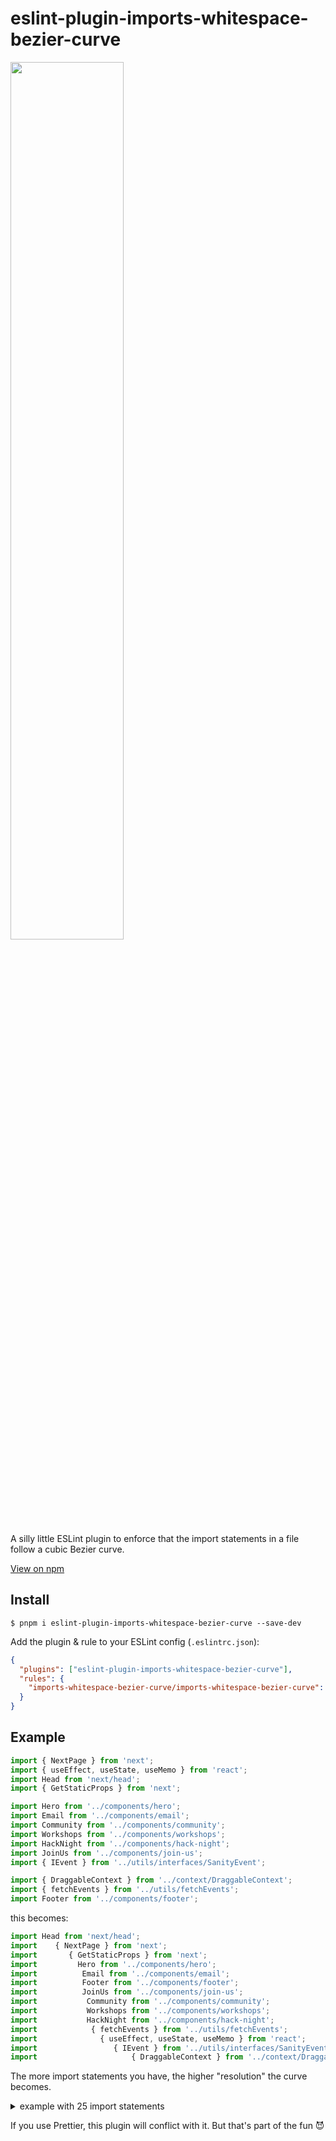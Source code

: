 # eslint-plugin-imports-whitespace-bezier-curve

<img src="https://github.com/MatthewStanciu/eslint-plugin-imports-whitespace-bezier-curve/assets/14811170/977689d1-5873-453d-8d10-6abfde40b991" width="60%" />

A silly little ESLint plugin to enforce that the import statements in a file follow a cubic Bezier curve.

[View on npm](https://www.npmjs.com/package/eslint-plugin-imports-whitespace-bezier-curve)

## Install

`$ pnpm i eslint-plugin-imports-whitespace-bezier-curve --save-dev`

Add the plugin & rule to your ESLint config (`.eslintrc.json`):

```json
{
  "plugins": ["eslint-plugin-imports-whitespace-bezier-curve"],
  "rules": {
    "imports-whitespace-bezier-curve/imports-whitespace-bezier-curve": "warn"
  }
}
```

## Example

```js
import { NextPage } from 'next';
import { useEffect, useState, useMemo } from 'react';
import Head from 'next/head';
import { GetStaticProps } from 'next';

import Hero from '../components/hero';
import Email from '../components/email';
import Community from '../components/community';
import Workshops from '../components/workshops';
import HackNight from '../components/hack-night';
import JoinUs from '../components/join-us';
import { IEvent } from '../utils/interfaces/SanityEvent';

import { DraggableContext } from '../context/DraggableContext';
import { fetchEvents } from '../utils/fetchEvents';
import Footer from '../components/footer';
```

this becomes:

```js
import Head from 'next/head';
import    { NextPage } from 'next';
import       { GetStaticProps } from 'next';
import         Hero from '../components/hero';
import          Email from '../components/email';
import          Footer from '../components/footer';
import          JoinUs from '../components/join-us';
import           Community from '../components/community';
import           Workshops from '../components/workshops';
import           HackNight from '../components/hack-night';
import            { fetchEvents } from '../utils/fetchEvents';
import              { useEffect, useState, useMemo } from 'react';
import                 { IEvent } from '../utils/interfaces/SanityEvent';
import                     { DraggableContext } from '../context/DraggableContext';
```

The more import statements you have, the higher "resolution" the curve becomes.

<details>

<summary>example with 25 import statements</summary>

```js
import Test1 from 'a';
import Test2 from 'bv';
import Test3 from 'ckj';
import Test4 from 'dqwe';
import Test5 from 'fniru';
import Test6 from 'gtshjy';
import Test7 from 'haklsdh';
import Test8 from 'ipmjelqs';
import Test9 from 'jdmwekfle';
import Test10 from 'kjawioefjw';
import Test11 from 'lheuaklsjfl';
import Test13 from 'nahdslieurnb';
import Test12 from 'mgdlqwejtskj';
import Test14 from 'ogdkwmeurkfhd';
import Test15 from 'pxnfhekjslfheu';
import Test16 from 'qamjdhwuierkhfn';
import Test17 from 'rqnsgldkwmeufhls';
import Test18 from 'siqhekjdwmurflgl';
import Test19 from 'tjwhedklweurflhwe';
import Test20 from 'ukdhslwekjrfhlweju';
import Test21 from 'vsndlkwjeurhflejrh';
import Test22 from 'wjdkshlekwurhflejsd';
import Test23 from 'xahdksjlekwjhrflejwr';
import Test24 from 'yksjdhfkjwehrfkjwehr';
import Test25 from 'zkjshdfkjwehrfkljwehrf';
```

this becomes:

```js
import Test1 from 'a';
import   Test2 from 'bv';
import      Test3 from 'ckj';
import        Test4 from 'dqwe';
import         Test5 from 'fniru';
import           Test6 from 'gtshjy';
import           Test7 from 'haklsdh';
import            Test8 from 'ipmjelqs';
import             Test9 from 'jdmwekfle';
import             Test10 from 'kjawioefjw';
import             Test11 from 'lheuaklsjfl';
import             Test13 from 'nahdslieurnb';
import             Test12 from 'mgdlqwejtskj';
import             Test14 from 'ogdkwmeurkfhd';
import             Test15 from 'pxnfhekjslfheu';
import             Test16 from 'qamjdhwuierkhfn';
import             Test17 from 'rqnsgldkwmeufhls';
import              Test18 from 'siqhekjdwmurflgl';
import               Test19 from 'tjwhedklweurflhwe';
import               Test20 from 'ukdhslwekjrfhlweju';
import                 Test21 from 'vsndlkwjeurhflejrh';
import                  Test22 from 'wjdkshlekwurhflejsd';
import                    Test23 from 'xahdksjlekwjhrflejwr';
import                       Test24 from 'yksjdhfkjwehrfkjwehr';
import                          Test25 from 'zkjshdfkjwehrfkljwehrf';
```
  
</details>

If you use Prettier, this plugin will conflict with it. But that's part of the fun 😈
